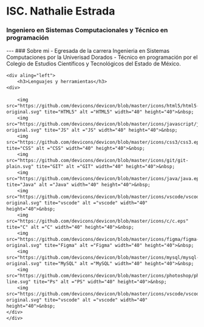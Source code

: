 <div id="header" aling="center">
    <h1>ISC. Nathalie Estrada</h1>
    <h3>Ingeniero en Sistemas Computacionales y Técnico en programación</h3>
--- 
    ### Sobre mi 
    - Egresada de la carrera Ingenieria en Sistemas Computaciones por la Univerisad Dorados
    - Técnico en programación por el Colegio de Estudios Científicos y Tecnológicos del Estado de México.
    
    <div aling="left">
        <h3>Lenguajes y herramientas</h3>
    <div>
        
        <img src="https://github.com/devicons/devicon/blob/master/icons/html5/html5-original.svg" tite="HTML5" alt ="HTML5" width="40" height="40">&nbsp;
        <img src="https://github.com/devicons/devicon/blob/master/icons/javascript/javascript-original.svg" tite="JS" alt ="JS" width="40" height="40">&nbsp;
        <img src="https://github.com/devicons/devicon/blob/master/icons/css3/css3.eps" tite="CSS" alt ="CSS" width="40" height="40">&nbsp;
        <img src="https://github.com/devicons/devicon/blob/master/icons/git/git-plain.svg" tite="GIT" alt ="GIT" width="40" height="40">&nbsp;
        <img src="https://github.com/devicons/devicon/blob/master/icons/java/java.eps" tite="Java" alt ="Java" width="40" height="40">&nbsp;
        <img src="https://github.com/devicons/devicon/blob/master/icons/vscode/vscode-original.svg" tite="vscode" alt ="vscode" width="40" height="40">&nbsp;
        <img src="https://github.com/devicons/devicon/blob/master/icons/c/c.eps" tite="C" alt ="C" width="40" height="40">&nbsp;
        <img src="https://github.com/devicons/devicon/blob/master/icons/figma/figma-original.svg" tite="Figma" alt ="Figma" width="40" height="40">&nbsp;
        <img src="https://github.com/devicons/devicon/blob/master/icons/mysql/mysql-original.svg" tite="MySQL" alt ="MySQL" width="40" height="40">&nbsp;
        <img src="https://github.com/devicons/devicon/blob/master/icons/photoshop/photoshop-line.svg" tite="Ps" alt ="PS" width="40" height="40">&nbsp;
        <img src="https://github.com/devicons/devicon/blob/master/icons/vscode/vscode-original.svg" tite="vscode" alt ="vscode" width="40" height="40">&nbsp;
    </div>
    </div>

</div>
